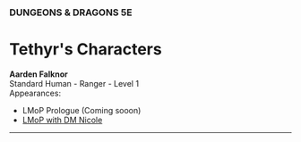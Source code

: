 ### DUNGEONS & DRAGONS 5E

# Tethyr's Characters

**Aarden Falknor**
<br />Standard Human - Ranger - Level 1
<br />Appearances:
  + LMoP Prologue (Coming sooon)
  + [LMoP with DM Nicole](/campaign/2021-lmop-with-dm-nicole)

---
